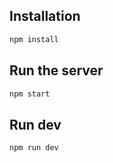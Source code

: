 ## Installation

```sh
npm install
```

## Run the server

```sh
npm start
```
## Run dev 

```sh
npm run dev
```